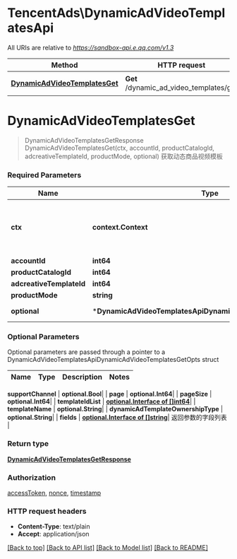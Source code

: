 # TencentAds\DynamicAdVideoTemplatesApi

All URIs are relative to *https://sandbox-api.e.qq.com/v1.3*

Method | HTTP request | Description
------------- | ------------- | -------------
[**DynamicAdVideoTemplatesGet**](DynamicAdVideoTemplatesApi.md#DynamicAdVideoTemplatesGet) | **Get** /dynamic_ad_video_templates/get | 获取动态商品视频模板


# **DynamicAdVideoTemplatesGet**
> DynamicAdVideoTemplatesGetResponse DynamicAdVideoTemplatesGet(ctx, accountId, productCatalogId, adcreativeTemplateId, productMode, optional)
获取动态商品视频模板

### Required Parameters

Name | Type | Description  | Notes
------------- | ------------- | ------------- | -------------
 **ctx** | **context.Context** | context for authentication, logging, cancellation, deadlines, tracing, etc.
  **accountId** | **int64**|  | 
  **productCatalogId** | **int64**|  | 
  **adcreativeTemplateId** | **int64**|  | 
  **productMode** | **string**|  | 
 **optional** | ***DynamicAdVideoTemplatesApiDynamicAdVideoTemplatesGetOpts** | optional parameters | nil if no parameters

### Optional Parameters
Optional parameters are passed through a pointer to a DynamicAdVideoTemplatesApiDynamicAdVideoTemplatesGetOpts struct

Name | Type | Description  | Notes
------------- | ------------- | ------------- | -------------




 **supportChannel** | **optional.Bool**|  | 
 **page** | **optional.Int64**|  | 
 **pageSize** | **optional.Int64**|  | 
 **templateIdList** | [**optional.Interface of []int64**](int64.md)|  | 
 **templateName** | **optional.String**|  | 
 **dynamicAdTemplateOwnershipType** | **optional.String**|  | 
 **fields** | [**optional.Interface of []string**](string.md)| 返回参数的字段列表 | 

### Return type

[**DynamicAdVideoTemplatesGetResponse**](DynamicAdVideoTemplatesGetResponse.md)

### Authorization

[accessToken](../README.md#accessToken), [nonce](../README.md#nonce), [timestamp](../README.md#timestamp)

### HTTP request headers

 - **Content-Type**: text/plain
 - **Accept**: application/json

[[Back to top]](#) [[Back to API list]](../README.md#documentation-for-api-endpoints) [[Back to Model list]](../README.md#documentation-for-models) [[Back to README]](../README.md)

